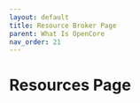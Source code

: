```yaml
---
layout: default
title: Resource Broker Page
parent: What Is OpenCore
nav_order: 21
---
```

# Resources Page

